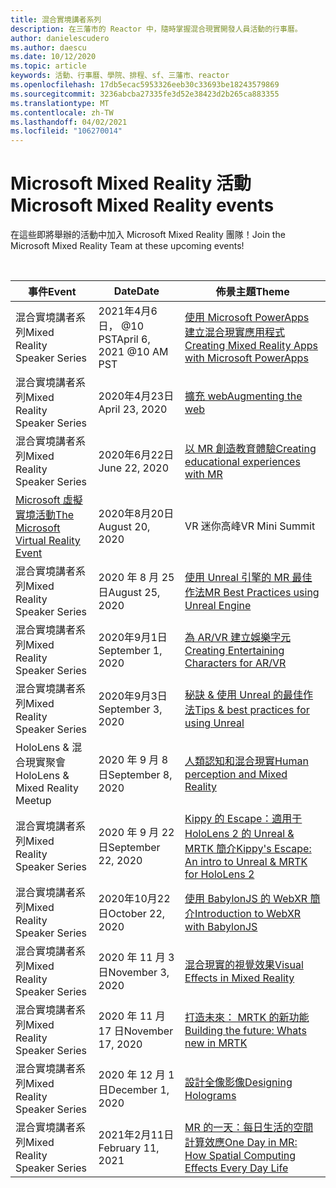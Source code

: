 ```yaml
---
title: 混合實境講者系列
description: 在三藩市的 Reactor 中，隨時掌握混合現實開發人員活動的行事曆。
author: danielescudero
ms.author: daescu
ms.date: 10/12/2020
ms.topic: article
keywords: 活動、行事曆、學院、排程、sf、三藩市、reactor
ms.openlocfilehash: 17db5ecac5953326eeb30c33693be18243579869
ms.sourcegitcommit: 3236abcba27335fe3d52e38423d2b265ca883355
ms.translationtype: MT
ms.contentlocale: zh-TW
ms.lasthandoff: 04/02/2021
ms.locfileid: "106270014"
---
```

# <a name="microsoft-mixed-reality-events"></a><span data-ttu-id="632c7-104">Microsoft Mixed Reality 活動</span><span class="sxs-lookup"><span data-stu-id="632c7-104">Microsoft Mixed Reality events</span></span>

<span data-ttu-id="632c7-105">在這些即將舉辦的活動中加入 Microsoft Mixed Reality 團隊！</span><span class="sxs-lookup"><span data-stu-id="632c7-105">Join the Microsoft Mixed Reality Team at these upcoming events!</span></span>

<br>

|<span data-ttu-id="632c7-106">事件</span><span class="sxs-lookup"><span data-stu-id="632c7-106">Event</span></span>|<span data-ttu-id="632c7-107">Date</span><span class="sxs-lookup"><span data-stu-id="632c7-107">Date</span></span>|<span data-ttu-id="632c7-108">佈景主題</span><span class="sxs-lookup"><span data-stu-id="632c7-108">Theme</span></span>|
|-------------|-------------|-----|
| <span data-ttu-id="632c7-109">混合實境講者系列</span><span class="sxs-lookup"><span data-stu-id="632c7-109">Mixed Reality Speaker Series</span></span>|<span data-ttu-id="632c7-110">2021年4月6日， @10 PST</span><span class="sxs-lookup"><span data-stu-id="632c7-110">April 6, 2021 @10 AM PST</span></span>|[<span data-ttu-id="632c7-111">使用 Microsoft PowerApps 建立混合現實應用程式</span><span class="sxs-lookup"><span data-stu-id="632c7-111">Creating Mixed Reality Apps with Microsoft PowerApps</span></span>](https://www.meetup.com/hololens-mr/events/277257132)|
| <span data-ttu-id="632c7-112">混合實境講者系列</span><span class="sxs-lookup"><span data-stu-id="632c7-112">Mixed Reality Speaker Series</span></span>|<span data-ttu-id="632c7-113">2020年4月23日</span><span class="sxs-lookup"><span data-stu-id="632c7-113">April 23, 2020</span></span>|[<span data-ttu-id="632c7-114">擴充 web</span><span class="sxs-lookup"><span data-stu-id="632c7-114">Augmenting the web</span></span>](https://channel9.msdn.com/Shows/Docs-Mixed-Reality/Augmenting-WebXR-Standards)|
| <span data-ttu-id="632c7-115">混合實境講者系列</span><span class="sxs-lookup"><span data-stu-id="632c7-115">Mixed Reality Speaker Series</span></span>|<span data-ttu-id="632c7-116">2020年6月22日</span><span class="sxs-lookup"><span data-stu-id="632c7-116">June 22, 2020</span></span>|[<span data-ttu-id="632c7-117">以 MR 創造教育體驗</span><span class="sxs-lookup"><span data-stu-id="632c7-117">Creating educational experiences with MR</span></span>](https://channel9.msdn.com/Shows/Docs-Mixed-Reality/Educational-Experiences-in-MR)|
| [<span data-ttu-id="632c7-118">Microsoft 虛擬實境活動</span><span class="sxs-lookup"><span data-stu-id="632c7-118">The Microsoft Virtual Reality Event</span></span>](https://www.meetup.com/hololens-mr/events/272364822/)|<span data-ttu-id="632c7-119">2020年8月20日</span><span class="sxs-lookup"><span data-stu-id="632c7-119">August 20, 2020</span></span>|<span data-ttu-id="632c7-120">VR 迷你高峰</span><span class="sxs-lookup"><span data-stu-id="632c7-120">VR Mini Summit</span></span>|
| <span data-ttu-id="632c7-121">混合實境講者系列</span><span class="sxs-lookup"><span data-stu-id="632c7-121">Mixed Reality Speaker Series</span></span>|<span data-ttu-id="632c7-122">2020 年 8 月 25 日</span><span class="sxs-lookup"><span data-stu-id="632c7-122">August 25, 2020</span></span>|[<span data-ttu-id="632c7-123">使用 Unreal 引擎的 MR 最佳作法</span><span class="sxs-lookup"><span data-stu-id="632c7-123">MR Best Practices using Unreal Engine</span></span>](https://channel9.msdn.com/Shows/Docs-Mixed-Reality/Tips-and-Best-Practices-for-using-UE4-in-MR)|
| <span data-ttu-id="632c7-124">混合實境講者系列</span><span class="sxs-lookup"><span data-stu-id="632c7-124">Mixed Reality Speaker Series</span></span>|<span data-ttu-id="632c7-125">2020年9月1日</span><span class="sxs-lookup"><span data-stu-id="632c7-125">September 1, 2020</span></span>|[<span data-ttu-id="632c7-126">為 AR/VR 建立娛樂字元</span><span class="sxs-lookup"><span data-stu-id="632c7-126">Creating Entertaining Characters for AR/VR</span></span>](https://channel9.msdn.com/Shows/Docs-Mixed-Reality/Creating-Entertaining-Characters-for-Mixed-Reality)|
| <span data-ttu-id="632c7-127">混合實境講者系列</span><span class="sxs-lookup"><span data-stu-id="632c7-127">Mixed Reality Speaker Series</span></span>|<span data-ttu-id="632c7-128">2020年9月3日</span><span class="sxs-lookup"><span data-stu-id="632c7-128">September 3, 2020</span></span>|[<span data-ttu-id="632c7-129">秘訣 & 使用 Unreal 的最佳作法</span><span class="sxs-lookup"><span data-stu-id="632c7-129">Tips & best practices for using Unreal</span></span>](https://channel9.msdn.com/Shows/Docs-Mixed-Reality/Tips-and-Best-Practices-for-using-UE4-in-MR)|
| <span data-ttu-id="632c7-130">HoloLens & 混合現實聚會</span><span class="sxs-lookup"><span data-stu-id="632c7-130">HoloLens & Mixed Reality Meetup</span></span>|<span data-ttu-id="632c7-131">2020 年 9 月 8 日</span><span class="sxs-lookup"><span data-stu-id="632c7-131">September 8, 2020</span></span>|[<span data-ttu-id="632c7-132">人類認知和混合現實</span><span class="sxs-lookup"><span data-stu-id="632c7-132">Human perception and Mixed Reality</span></span>](https://channel9.msdn.com/Shows/Docs-Mixed-Reality/Human-Perception-and-Mixed-Reality)|
| <span data-ttu-id="632c7-133">混合實境講者系列</span><span class="sxs-lookup"><span data-stu-id="632c7-133">Mixed Reality Speaker Series</span></span>|<span data-ttu-id="632c7-134">2020 年 9 月 22 日</span><span class="sxs-lookup"><span data-stu-id="632c7-134">September 22, 2020</span></span>|[<span data-ttu-id="632c7-135">Kippy 的 Escape：適用于 HoloLens 2 的 Unreal & MRTK 簡介</span><span class="sxs-lookup"><span data-stu-id="632c7-135">Kippy's Escape: An intro to Unreal & MRTK for HoloLens 2</span></span>](../develop/unreal/unreal-kippys-escape.md)|
| <span data-ttu-id="632c7-136">混合實境講者系列</span><span class="sxs-lookup"><span data-stu-id="632c7-136">Mixed Reality Speaker Series</span></span>|<span data-ttu-id="632c7-137">2020年10月22日</span><span class="sxs-lookup"><span data-stu-id="632c7-137">October 22, 2020</span></span>|[<span data-ttu-id="632c7-138">使用 BabylonJS 的 WebXR 簡介</span><span class="sxs-lookup"><span data-stu-id="632c7-138">Introduction to WebXR with BabylonJS</span></span>](https://channel9.msdn.com/Shows/Docs-Mixed-Reality/Adding-Augmented-Reality-to-your-Typescript-Project)|
| <span data-ttu-id="632c7-139">混合實境講者系列</span><span class="sxs-lookup"><span data-stu-id="632c7-139">Mixed Reality Speaker Series</span></span>|<span data-ttu-id="632c7-140">2020 年 11 月 3 日</span><span class="sxs-lookup"><span data-stu-id="632c7-140">November 3, 2020</span></span>|[<span data-ttu-id="632c7-141">混合現實的視覺效果</span><span class="sxs-lookup"><span data-stu-id="632c7-141">Visual Effects in Mixed Reality</span></span>](https://channel9.msdn.com/Shows/Mixed-Reality/Visual-Effects-in-Mixed-Reality)|
| <span data-ttu-id="632c7-142">混合實境講者系列</span><span class="sxs-lookup"><span data-stu-id="632c7-142">Mixed Reality Speaker Series</span></span>|<span data-ttu-id="632c7-143">2020 年 11 月 17 日</span><span class="sxs-lookup"><span data-stu-id="632c7-143">November 17, 2020</span></span>|[<span data-ttu-id="632c7-144">打造未來： MRTK 的新功能</span><span class="sxs-lookup"><span data-stu-id="632c7-144">Building the future: Whats new in MRTK</span></span>](https://channel9.msdn.com/Shows/Docs-Mixed-Reality/Building-the-Future-Whats-New-in-the-Mixed-Reality-Toolkit)|
| <span data-ttu-id="632c7-145">混合實境講者系列</span><span class="sxs-lookup"><span data-stu-id="632c7-145">Mixed Reality Speaker Series</span></span>|<span data-ttu-id="632c7-146">2020 年 12 月 1 日</span><span class="sxs-lookup"><span data-stu-id="632c7-146">December 1, 2020</span></span>|[<span data-ttu-id="632c7-147">設計全像影像</span><span class="sxs-lookup"><span data-stu-id="632c7-147">Designing Holograms</span></span>](https://channel9.msdn.com/Shows/Docs-Mixed-Reality/Making-of-Designing-Holograms)|
| <span data-ttu-id="632c7-148">混合實境講者系列</span><span class="sxs-lookup"><span data-stu-id="632c7-148">Mixed Reality Speaker Series</span></span>|<span data-ttu-id="632c7-149">2021年2月11日</span><span class="sxs-lookup"><span data-stu-id="632c7-149">February 11, 2021</span></span>|[<span data-ttu-id="632c7-150">MR 的一天：每日生活的空間計算效應</span><span class="sxs-lookup"><span data-stu-id="632c7-150">One Day in MR: How Spatial Computing Effects Every Day Life</span></span>](https://channel9.msdn.com/Shows/Mixed-Reality/One-Day-In-MR-How-Spatial-Computing-Effects-Every-Day-Life)|
